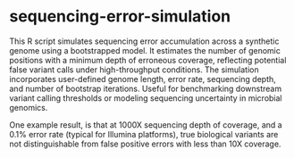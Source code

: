 # sequencing-error-simulation
This R script simulates sequencing error accumulation across a synthetic genome using a bootstrapped model. It estimates the number of genomic positions with a minimum depth of erroneous coverage, reflecting potential false variant calls under high-throughput conditions. The simulation incorporates user-defined genome length, error rate, sequencing depth, and number of bootstrap iterations. Useful for benchmarking downstream variant calling thresholds or modeling sequencing uncertainty in microbial genomics.

One example result, is that at 1000X sequencing depth of coverage, and a 0.1% error rate (typical for Illumina platforms), true biological variants are not distinguishable from false positive errors with less than 10X coverage.
